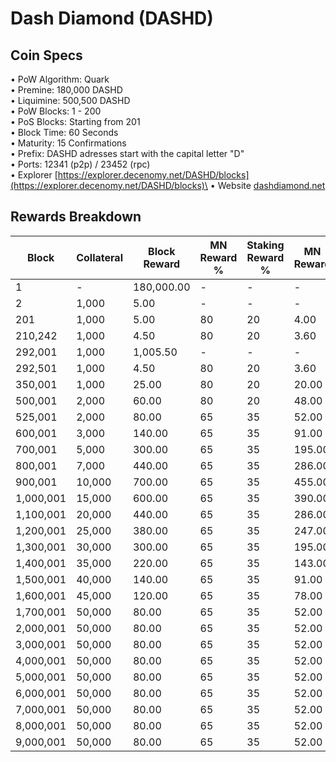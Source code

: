 # Dash Diamond (DASHD)

## Coin Specs

• PoW Algorithm: Quark\
• Premine: 180,000 DASHD\
• Liquimine: 500,500 DASHD\
• PoW Blocks: 1 - 200\
• PoS Blocks: Starting from 201\
• Block Time: 60 Seconds\
• Maturity: 15 Confirmations\
• Prefix: DASHD adresses start with the capital letter "D"\
• Ports: 12341 (p2p) / 23452 (rpc)\
• Explorer [https://explorer.decenomy.net/DASHD/blocks](https://explorer.decenomy.net/DASHD/blocks)\
• Website [dashdiamond.net](https://dashdiamond.net/)

## Rewards Breakdown



| Block     | Collateral | Block Reward | MN Reward % | Staking Reward % | MN Reward | Staker Reward | roi 40%  | roi 50%  | roi 60%  | roi 70%  | coin supply |
| --------- | ---------- | ------------ | ----------- | ---------------- | --------- | ------------- | -------- | -------- | -------- | -------- | ----------- |
| 1         | -          | 180,000.00   | -           | -                | -         | -             | -        | -        | -        | -        | 180K        |
| 2         | 1,000      | 5.00         | -           | -                | -         | -             | -        | -        | -        | -        | 180K        |
| 201       | 1,000      | 5.00         | 80          | 20               | 4.00      | 1.00          | 2,903.87 | 2,323.09 | 1,935.91 | 1,659.35 | 181K        |
| 210,242   | 1,000      | 4.50         | 80          | 20               | 3.60      | 0.90          | 384.21   | 307.37   | 256.14   | 219.55   | 1M          |
| 292,001   | 1,000      | 1,005.50     | -           | -                | -         | 4.50          | -        | -        | -        | -        | 2M          |
| 292,501   | 1,000      | 4.50         | 80          | 20               | 3.60      | 0.90          | 225.06   | 180.05   | 150.04   | 128.60   | 2M          |
| 350,001   | 1,000      | 25.00        | 80          | 20               | 20.00     | 5.00          | 1,113.26 | 890.61   | 742.17   | 636.15   | 2M          |
| 500,001   | 2,000      | 60.00        | 80          | 20               | 48.00     | 12.00         | 1,032.16 | 825.73   | 688.11   | 589.81   | 6M          |
| 525,001   | 2,000      | 80.00        | 65          | 35               | 52.00     | 28.00         | 897.79   | 718.23   | 598.53   | 513.02   | 8M          |
| 600,001   | 3,000      | 140.00       | 65          | 35               | 91.00     | 49.00         | 878.53   | 702.82   | 585.68   | 502.01   | 14M         |
| 700,001   | 5,000      | 300.00       | 65          | 35               | 195.00    | 105.00        | 928.00   | 742.40   | 618.67   | 530.29   | 28M         |
| 800,001   | 7,000      | 440.00       | 65          | 35               | 286.00    | 154.00        | 652.31   | 521.85   | 434.87   | 372.75   | 58M         |
| 900,001   | 10,000     | 700.00       | 65          | 35               | 455.00    | 245.00        | 588.39   | 470.71   | 392.26   | 336.22   | 102M        |
| 1,000,001 | 15,000     | 600.00       | 65          | 35               | 390.00    | 210.00        | 298.62   | 238.89   | 199.08   | 170.64   | 172M        |
| 1,100,001 | 20,000     | 440.00       | 65          | 35               | 286.00    | 154.00        | 162.26   | 129.81   | 108.17   | 92.72    | 232M        |
| 1,200,001 | 25,000     | 380.00       | 65          | 35               | 247.00    | 133.00        | 117.76   | 94.21    | 78.51    | 67.29    | 276M        |
| 1,300,001 | 30,000     | 300.00       | 65          | 35               | 195.00    | 105.00        | 81.70    | 65.36    | 54.47    | 46.69    | 314M        |
| 1,400,001 | 35,000     | 220.00       | 65          | 35               | 143.00    | 77.00         | 54.68    | 43.75    | 36.46    | 31.25    | 344M        |
| 1,500,001 | 40,000     | 140.00       | 65          | 35               | 91.00     | 49.00         | 32.71    | 26.16    | 21.80    | 18.69    | 366M        |
| 1,600,001 | 45,000     | 120.00       | 65          | 35               | 78.00     | 42.00         | 27.00    | 21.60    | 18.00    | 15.43    | 380M        |
| 1,700,001 | 50,000     | 80.00        | 65          | 35               | 52.00     | 28.00         | 17.45    | 13.96    | 11.63    | 9.97     | 392M        |
| 2,000,001 | 50,000     | 80.00        | 65          | 35               | 52.00     | 28.00         | 16.44    | 13.15    | 10.96    | 9.39     | 416M        |
| 3,000,001 | 50,000     | 80.00        | 65          | 35               | 52.00     | 28.00         | 13.79    | 11.03    | 9.19     | 7.88     | 496M        |
| 4,000,001 | 50,000     | 80.00        | 65          | 35               | 52.00     | 28.00         | 11.87    | 9.50     | 7.91     | 6.78     | 576M        |
| 5,000,001 | 50,000     | 80.00        | 65          | 35               | 52.00     | 28.00         | 10.42    | 8.34     | 6.95     | 5.96     | 656M        |
| 6,000,001 | 50,000     | 80.00        | 65          | 35               | 52.00     | 28.00         | 9.29     | 7.43     | 6.19     | 5.31     | 736M        |
| 7,000,001 | 50,000     | 80.00        | 65          | 35               | 52.00     | 28.00         | 8.38     | 6.70     | 5.59     | 4.79     | 816M        |
| 8,000,001 | 50,000     | 80.00        | 65          | 35               | 52.00     | 28.00         | 7.63     | 6.10     | 5.09     | 4.36     | 896M        |
| 9,000,001 | 50,000     | 80.00        | 65          | 35               | 52.00     | 28.00         | 7.00     | 5.60     | 4.67     | 4.00     | 976M        |
